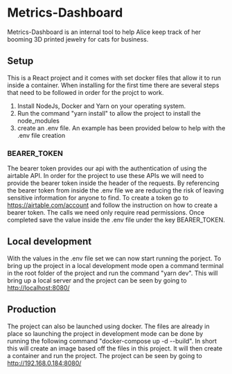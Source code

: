 # Metrics-Dashboard

Metrics-Dashboard is an internal tool to help Alice keep track of her booming 3D printed jewelry for cats for business.

## Setup

This is a React project and it comes with set docker files that allow it to run inside a container. When installing for the first time there are several steps that need to be followed in order for the projct to work.

1. Install NodeJs, Docker and Yarn on your operating system.
2. Run the command "yarn install" to allow the project to install the node_modules
3. create an .env file. An example has been provided below to help with the .env file creation

### BEARER_TOKEN

The bearer token provides our api with the authentication of using the airtable API. In order for the project to use these APIs we will need to provide the bearer token inside the header of the requests. By referencing the bearer token from inside the .env file we are reducing the risk of leaving sensitive information for anyone to find. To create a token go to <https://airtable.com/account> and follow the instruction on how to create a bearer token. The calls we need only require read permissions. Once completed save the value inside the .env file under the key BEARER_TOKEN.

## Local development

With the values in the .env file set we can now start running the porject. To bring up the project in a local development mode open a command terminal in the root folder of the project and run the command "yarn dev". This will bring up a local server and the project can be seen by going to <http://localhost:8080/>

## Production

The project can also be launched using docker. The files are already in place so launching the project in development mode can be done by running the following command "docker-compose up -d --build". In short this will create an image based off the files in this project. It will then create a container and run the project. The project can be seen by going to <http://192.168.0.184:8080/>
